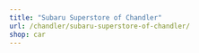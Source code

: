 ```yaml
---
title: "Subaru Superstore of Chandler"
url: /chandler/subaru-superstore-of-chandler/
shop: car
---
```

